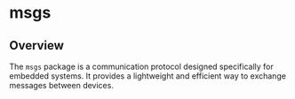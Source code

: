 # msgs

## Overview
The `msgs` package is a communication protocol designed specifically for embedded systems. It provides a lightweight and efficient way to exchange messages between devices.